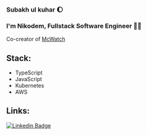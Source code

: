 ### Subakh ul kuhar 🌔

### I'm Nikodem, Fullstack Software Engineer 👋🤓
Co-creator of [McWatch](https://github.com/mcu-timeline)

## Stack: 
- TypeScript
- JavaScript
- Kubernetes
- AWS

## Links:
[![Linkedin Badge](https://img.shields.io/badge/-Nikodem%20Wrona-0072b1?style=flat&logo=Linkedin&logoColor=white)](https://www.linkedin.com/in/nikodem-wrona/ "Connect on LinkedIn")
